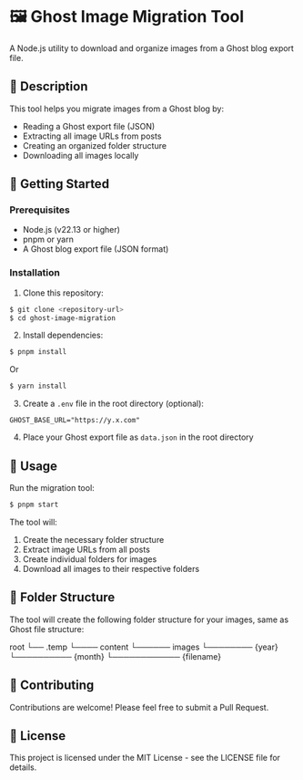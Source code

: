 # 🖼️ Ghost Image Migration Tool

A Node.js utility to download and organize images from a Ghost blog export file.

## 📝 Description

This tool helps you migrate images from a Ghost blog by:

- Reading a Ghost export file (JSON)
- Extracting all image URLs from posts
- Creating an organized folder structure
- Downloading all images locally

## 🚀 Getting Started

### Prerequisites

- Node.js (v22.13 or higher)
- pnpm or yarn
- A Ghost blog export file (JSON format)

### Installation

1. Clone this repository:

```bash
$ git clone <repository-url>
$ cd ghost-image-migration
```

2. Install dependencies:

```bash
$ pnpm install
```

Or

```bash
$ yarn install
```

3. Create a `.env` file in the root directory (optional):

`GHOST_BASE_URL="https://y.x.com"`

4. Place your Ghost export file as `data.json` in the root directory

## 🎯 Usage

Run the migration tool:

```bash
$ pnpm start
```

The tool will:

1. Create the necessary folder structure
2. Extract image URLs from all posts
3. Create individual folders for images
4. Download all images to their respective folders

## 📁 Folder Structure

The tool will create the following folder structure for your images, same as Ghost file structure:

root
└── .temp
└──── content
└────── images
└──────── {year}
└────────── {month}
└──────────── {filename}

## 🤝 Contributing

Contributions are welcome! Please feel free to submit a Pull Request.

## 📄 License

This project is licensed under the MIT License - see the LICENSE file for details.
